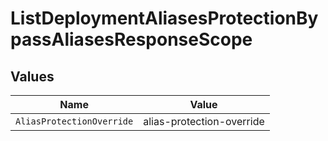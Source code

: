 # ListDeploymentAliasesProtectionBypassAliasesResponseScope


## Values

| Name                      | Value                     |
| ------------------------- | ------------------------- |
| `AliasProtectionOverride` | alias-protection-override |